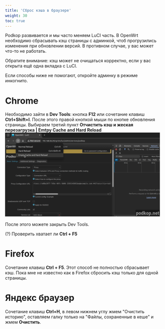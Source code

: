 ```yaml
---
title: 'Сброс кэша в браузере'
weight: 30
toc: true
---
```


Podkop развивается и мы часто меняем LuCI часть. В OpenWrt необходимо сбрасывать кэш страницы с админкой, чтоб прогрузились изменения при обновлении версий. В противном случае, у вас может что-то не работать.

Обратите внимание: кэш может не очищаться корректно, если у вас открыта ещё одна вкладка с LuCI.

Если способы ниже не помогают, откройте админку в режиме инкогнито.

# Chrome
Необходимо зайти в **Dev Tools**: кнопка **F12** или сочетание клавиш **Ctrl+Shift+I**.
После этого правой кнопкой мыши по кнопке обновления страницы. Выбираем третий пункт **Отчистить кэш и жеская перезагрузка | Emtpy Cache and Hard Reload**
![chrome cache](chrome-cache.png)

После этого можете закрыть Dev Tools.

(?) Проверить хватает ли **Ctrl + F5**

# Firefox
Сочетание клавиш **Ctrl + F5**. Этот способ не полностью сбрасывает кэш. Пока мне не известно как в Firefox сбросить кэш только для одной страницы.

# Яндекс браузер
Сочетание клавиш **Сtrl+H**, в левом нижнем углу жмем "Очистить историю", оставляем галку только на "Файлы, сохраненные в кеше" и жмем **Очистить**.